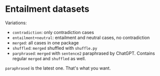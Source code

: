 # Entailment datasets
Variations:

- `contradiction`: only contradiction cases
- `entailment+neutral`: entailment and neutral cases, no contradiction
- `merged`: all cases in one package
- `shuffled`: `merged` shuffled with `shuffle.py`
- `parphrased`: `merged` with `sentence2` paraphrased by ChatGPT. Contains regular
  `merged` and `shuffled` as well.

`paraphrased` is the latest one. That's what you want.
